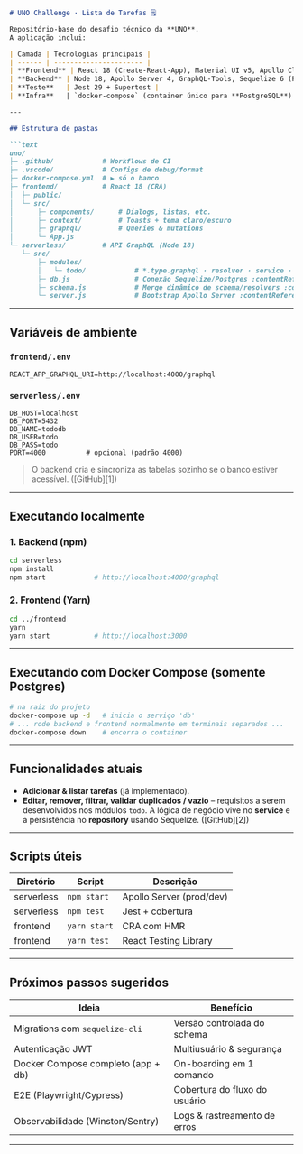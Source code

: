 
````markdown
# UNO Challenge · Lista de Tarefas 🗒️

Repositório-base do desafio técnico da **UNO**.  
A aplicação inclui:

| Camada | Tecnologias principais |
| ------ | ---------------------- |
| **Frontend** | React 18 (Create-React-App), Material UI v5, Apollo Client 3, react-toastify, styled-components :contentReference[oaicite:0]{index=0} |
| **Backend** | Node 18, Apollo Server 4, GraphQL-Tools, Sequelize 6 (PostgreSQL), dotenv :contentReference[oaicite:1]{index=1} |
| **Teste**   | Jest 29 + Supertest |
| **Infra**   | `docker-compose` (container único para **PostgreSQL**) |

---

## Estrutura de pastas

```text
uno/
├─ .github/            # Workflows de CI
├─ .vscode/            # Configs de debug/format
├─ docker-compose.yml  # ▶︎ só o banco
├─ frontend/           # React 18 (CRA)
│  ├─ public/
│  └─ src/
│      ├─ components/      # Dialogs, listas, etc.
│      ├─ context/         # Toasts + tema claro/escuro
│      ├─ graphql/         # Queries & mutations
│      └─ App.js
└─ serverless/         # API GraphQL (Node 18)
   └─ src/
       ├─ modules/
       │   └─ todo/            # *.type.graphql · resolver · service · model
       ├─ db.js                # Conexão Sequelize/Postgres :contentReference[oaicite:2]{index=2}
       ├─ schema.js            # Merge dinâmico de schema/resolvers :contentReference[oaicite:3]{index=3}
       └─ server.js            # Bootstrap Apollo Server :contentReference[oaicite:4]{index=4}
````

---

## Variáveis de ambiente

### `frontend/.env`

```env
REACT_APP_GRAPHQL_URI=http://localhost:4000/graphql
```

### `serverless/.env`

```env
DB_HOST=localhost
DB_PORT=5432
DB_NAME=tododb
DB_USER=todo
DB_PASS=todo
PORT=4000          # opcional (padrão 4000)
```

> O backend cria e sincroniza as tabelas sozinho se o banco estiver acessível. ([GitHub][1])

---

## Executando localmente

### 1. Backend (npm)

```bash
cd serverless
npm install
npm start            # http://localhost:4000/graphql
```

### 2. Frontend (Yarn)

```bash
cd ../frontend
yarn
yarn start           # http://localhost:3000
```

---

## Executando com Docker Compose (somente Postgres)

```bash
# na raiz do projeto
docker-compose up -d   # inicia o serviço 'db'
# ... rode backend e frontend normalmente em terminais separados ...
docker-compose down    # encerra o container
```

---

## Funcionalidades atuais

* **Adicionar & listar tarefas** (já implementado).
* **Editar, remover, filtrar, validar duplicados / vazio** – requisitos a serem desenvolvidos nos módulos `todo`.
  A lógica de negócio vive no **service** e a persistência no **repository** usando Sequelize. ([GitHub][2])

---

## Scripts úteis

| Diretório  | Script       | Descrição                |
| ---------- | ------------ | ------------------------ |
| serverless | `npm start`  | Apollo Server (prod/dev) |
| serverless | `npm test`   | Jest + cobertura         |
| frontend   | `yarn start` | CRA com HMR              |
| frontend   | `yarn test`  | React Testing Library    |

---

## Próximos passos sugeridos

| Ideia                              | Benefício                     |
| ---------------------------------- | ----------------------------- |
| Migrations com `sequelize-cli`     | Versão controlada do schema   |
| Autenticação JWT                   | Multiusuário & segurança      |
| Docker Compose completo (app + db) | On-boarding em 1 comando      |
| E2E (Playwright/Cypress)           | Cobertura do fluxo do usuário |
| Observabilidade (Winston/Sentry)   | Logs & rastreamento de erros  |

---

```
```